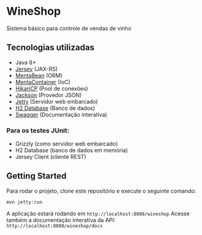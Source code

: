 # WineShop
Sistema básico para controle de vendas de vinho

## Tecnologias utilizadas
- Java 8+
- [Jersey](https://jersey.java.net/) (JAX-RS)
- [MentaBean](http://mentabean.soliveirajr.com/) (ORM)
- [MentaContainer](http://mentacontainer.soliveirajr.com/) (IoC)
- [HikariCP](https://brettwooldridge.github.io/HikariCP/) (Pool de conexões)
- [Jackson](https://github.com/FasterXML/jackson) (Provedor JSON)
- [Jetty](http://www.eclipse.org/jetty/) (Servidor web embarcado)
- [H2 Database](http://www.h2database.com/) (Banco de dados)
- [Swagger](http://swagger.io/) (Documentação interativa)

### Para os testes JUnit:
- Grizzly (como servidor web embarcado)
- H2 Database (banco de dados em memória)
- Jersey Client (cliente REST)

## Getting Started
Para rodar o projeto, clone este repositório e execute o seguinte comando:
```
mvn jetty:run
```
A aplicação estará rodando em `http://localhost:8080/wineshop`
Acesse também a documentação interativa da API: `http://localhost:8080/wineshop/docs`
